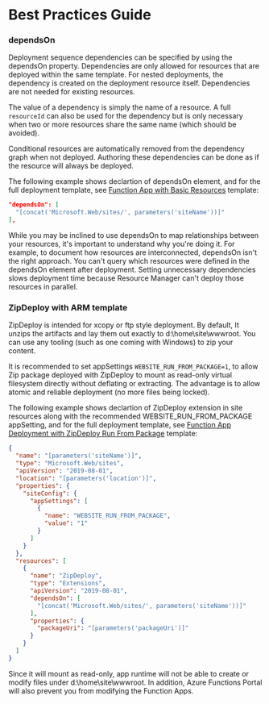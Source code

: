 # Best Practices Guide

### dependsOn  

Deployment sequence dependencies can be specified by using the dependsOn property. Dependencies are only allowed for resources that are deployed within the same template. 
For nested deployments, the dependency is created on the deployment resource itself. Dependencies are not needed for existing resources.

The value of a dependency is simply the name of a resource. A full `resourceId` can also be used for the dependency but is only necessary when two or more resources share the same name (which should be avoided).

Conditional resources are automatically removed from the dependency graph when not deployed. Authoring these dependencies can be done as if the resource will always be deployed.  

The following example shows declartion of dependsOn element, and for the full deployment template, see <a href="https://github.com/patelchandni/arm-template-functions-deployment/blob/master/function-app-basic-resources/azuredeploy.json">Function App with Basic Resources</a> template:

```json
"dependsOn": [
  "[concat('Microsoft.Web/sites/', parameters('siteName'))]"
],
```  

While you may be inclined to use dependsOn to map relationships between your resources, it's important to understand why you're doing it. For example, to document how resources are interconnected, dependsOn isn't the right approach. You can't query which resources were defined in the dependsOn element after deployment. Setting unnecessary dependencies slows deployment time because Resource Manager can't deploy those resources in parallel.

### ZipDeploy with ARM template

ZipDeploy is intended for xcopy or ftp style deployment. By default, It unzips the artifacts and lay them out exactly to d:\home\site\wwwroot. You can use any tooling (such as one coming with Windows) to zip your content.

It is recommended to set appSettings `WEBSITE_RUN_FROM_PACKAGE=1`, to allow Zip package deployed with ZipDeploy to mount as read-only virtual filesystem directly without deflating or extracting. The advantage is to allow atomic and reliable deployment (no more files being locked). 

The following example shows declartion of ZipDeploy extension in site resources along with the recommended WEBSITE_RUN_FROM_PACKAGE appSetting, and for the full deployment template, see <a href="https://github.com/patelchandni/arm-template-functions-deployment/blob/main/templates/run-from-package.json">Function App Deployment with ZipDeploy Run From Package</a> template:

```json
{
  "name": "[parameters('siteName')]",
  "type": "Microsoft.Web/sites",
  "apiVersion": "2019-08-01",
  "location": "[parameters('location')]",
  "properties": {
    "siteConfig": {
      "appSettings": [
        {
          "name": "WEBSITE_RUN_FROM_PACKAGE",
          "value": "1"
        }
      ]
    }
  },
  "resources": [
    {
      "name": "ZipDeploy",
      "type": "Extensions",
      "apiVersion": "2019-08-01",
      "dependsOn": [
        "[concat('Microsoft.Web/sites/', parameters('siteName'))]"
      ],
      "properties": {
        "packageUri": "[parameters('packageUri')]"
      }
    }
  ]
}
```

Since it will mount as read-only, app runtime will not be able to create or modify files under d:\home\site\wwwroot. In addition, Azure Functions Portal will also prevent you from modifying the Function Apps.
